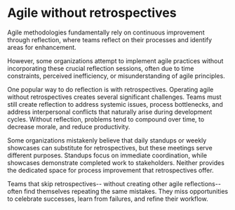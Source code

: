 # Agile without retrospectives

Agile methodologies fundamentally rely on continuous improvement through reflection, where teams reflect on their processes and identify areas for enhancement.

However, some organizations attempt to implement agile practices without incorporating these crucial reflection sessions, often due to time constraints, perceived inefficiency, or misunderstanding of agile principles.

One popular way to do reflection is with retrospectives. Operating agile without retrospectives creates several significant challenges. Teams must still create reflection to address systemic issues, process bottlenecks, and address interpersonal conflicts that naturally arise during development cycles. Without reflection, problems tend to compound over time, to decrease morale, and reduce productivity.

Some organizations mistakenly believe that daily standups or weekly showcases can substitute for retrospectives, but these meetings serve different purposes. Standups focus on immediate coordination, while showcases demonstrate completed work to stakeholders. Neither provides the dedicated space for process improvement that retrospectives offer.

Teams that skip retrospectives-- without creating other agile reflections-- often find themselves repeating the same mistakes. They miss opportunities to celebrate successes, learn from failures, and refine their workflow.